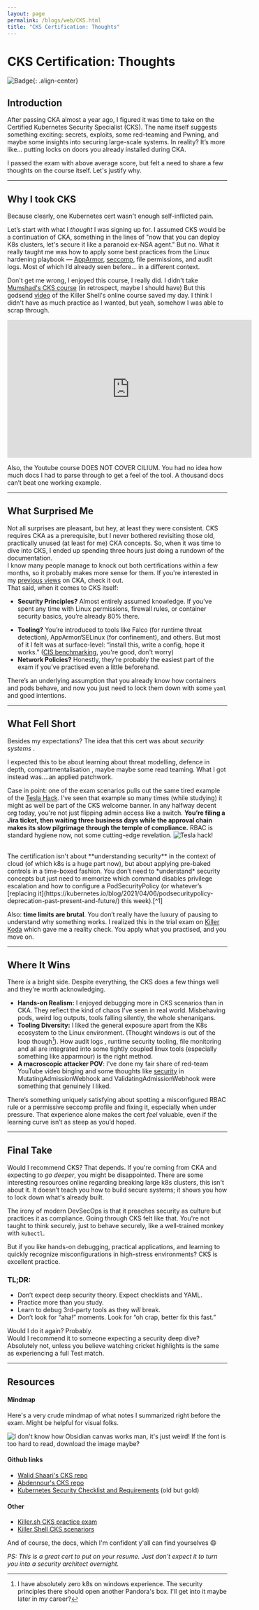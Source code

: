 ```yaml
---
layout: page
permalink: /blogs/web/CKS.html
title: "CKS Certification: Thoughts"
---
```


#  CKS Certification: Thoughts

![Badge](/images/resources/CKS/CKS_badge_1.png){: .align-center}


<!-- <figure  class="align-center" >
  <img src="{{ site.url }}{{ site.baseurl }}/images/resources/CKS_badge_1.png" alt="">
</figure> 
<br> -->

## Introduction
After passing CKA almost a year ago, I figured it was time to take on the Certified Kubernetes Security Specialist (CKS). The name itself suggests something exciting: secrets, exploits, some red-teaming and Pwning, and maybe some insights into securing large-scale systems. In reality? It’s more like... putting locks on doors you already installed during CKA.

I passed the exam with above average score, but felt a need to share a few thoughts on the course itself. Let's justify why.

---
## Why I took CKS
Because clearly, one Kubernetes cert wasn't enough self-inflicted pain.


Let’s start with what I *thought* I was signing up for. I assumed CKS would be a continuation of CKA, something in the lines of "now that you can deploy K8s clusters, let's secure it like a paranoid ex-NSA agent." 
But no. What it really taught me was how to apply some best practices from the Linux hardening playbook — [AppArmor](https://apparmor.net/), [seccomp](https://en.wikipedia.org/wiki/Seccomp), file permissions, and audit logs. Most of which I’d already seen before... in a different context.

Don't get me wrong, I enjoyed this course, I really did. I didn't take [Mumshad's CKS course](https://kodekloud.com/courses/certified-kubernetes-security-specialist-cks) (in retrospect, maybe I should have) But this godsend [video](https://www.youtube.com/watch?v=d9xfB5qaOfg) of the Killer Shell's online course saved my day. I think I didn't have as much practice as I wanted, but yeah, somehow I was able to scrap through.

<!-- <iframe width="420" height="315" src="http://www.youtube.com/embed/d9xfB5qaOfg" frameborder="0" allowfullscreen></iframe> -->
<iframe width="560" height="315" src="https://www.youtube.com/embed/d9xfB5qaOfg?si=rzgDZ21skAB7UbXv" title="YouTube video player" frameborder="0" allow="accelerometer; autoplay; clipboard-write; encrypted-media; gyroscope; picture-in-picture; web-share" referrerpolicy="strict-origin-when-cross-origin" allowfullscreen></iframe>


Also, the Youtube course DOES NOT COVER CILIUM. You had no idea how much docs I had to parse through to get a feel of the tool. A thousand docs can’t beat one working example.

---
## What Surprised Me
Not all surprises are pleasant, but hey, at least they were consistent.
CKS requires CKA as a prerequisite, but I never bothered revisiting those old, practically unused (at least for me) CKA concepts. So, when it was time to dive into CKS, I ended up spending three hours just doing a rundown of the documentation. <br>I know many people manage to knock out both certifications within a few months, so it probably makes more sense for them. If you're interested in my [previous views](https://sanathnu.github.io/blogs/web/CKA.html) on CKA, check it out.<br>
That said, when it comes to CKS itself:
* **Security Principles?** Almost entirely assumed knowledge. If you’ve spent any time with Linux permissions, firewall rules, or container security basics, you’re already 80% there.
- **Tooling?** You’re introduced to tools like Falco (for runtime threat detection), AppArmor/SELinux (for confinement), and others. But most of it I felt was at surface-level:  “install this, write a config, hope it works.” ([CIS benchmarking](https://www.cisecurity.org/benchmark/kubernetes), you're good, don't worry)
- **Network Policies?** Honestly, they’re probably the easiest part of the exam if you’ve practised even a little beforehand.

There’s an underlying assumption that you already know how containers and pods behave, and now you just need to lock them down with some `yaml` and good intentions.

---
## What Fell Short
Besides my expectations? The idea that this cert was about _security systems_ .

I expected this to be about learning about threat modelling, defence in depth, compartmentalisation , maybe maybe some read teaming. What I got instead was....an applied patchwork.

Case in point: one of the exam scenarios pulls out the same tired example of the [Tesla Hack](https://www.wired.com/story/cryptojacking-tesla-amazon-cloud/). I’ve seen that example so many times (while studying) it might as well be part of the CKS welcome banner. In any halfway decent org today, you're not just flipping admin access like a switch. **You’re filing a Jira ticket, then waiting three business days while the approval chain makes its slow pilgrimage through the temple of compliance.** RBAC is standard hygiene now, not some cutting-edge revelation.
![Tesla hack!](/images/resources/CKS/telsa_hack.png)

<br>
The certification  isn't about **understanding security** in the context of cloud (of which k8s is a huge part now), but about applying pre-baked controls in a time-boxed fashion. You don’t need to *understand* security concepts but just need to memorize which command disables privilege escalation and how to configure a PodSecurityPolicy (or whatever’s [replacing it](https://kubernetes.io/blog/2021/04/06/podsecuritypolicy-deprecation-past-present-and-future/) this week).[^1]

Also: **time limits are brutal**. You don’t really have the luxury of pausing to understand why something works. I realized this in the trial exam on [Killer Koda](https://killercoda.com/killer-shell-cks) which gave me a reality check. You apply what you practised, and you move on.

---
## Where It Wins
There *is* a bright side. Despite everything, the CKS does a few things well and they're worth acknowledging.
- **Hands-on Realism:** I enjoyed debugging more in CKS scenarios than in CKA. They reflect the kind of chaos I've seen in real world. Misbehaving pods, weird log outputs, tools falling silently, the whole shenanigans.
- **Tooling Diversity:** I liked the general exposure apart from the K8s ecosystem to the Linux environment. (Thought windows is out of the loop though[^2]). How audit logs , runtime security tooling, file monitoring and all are integrated into some tightly coupled linux tools (especially something like apparmour) is the right method.
- **A macroscopic attacker POV**: I've done my fair share of red-team YouTube video binging and some thoughts like [security](https://kubenomicon.com/Persistence/Malicious_admission_controller.html) in MutatingAdmissionWebhook and ValidatingAdmissionWebhook were something that genuinely I liked.

There’s something uniquely satisfying about spotting a misconfigured RBAC rule or a permissive seccomp profile and fixing it, especially when under pressure. That experience alone makes the cert *feel* valuable, even if the learning curve isn’t as steep as you’d hoped.

---
## Final Take
Would I recommend CKS? That depends. If you're coming from CKA and expecting to *go deeper*, you might be disappointed. There are some interesting resources online regarding breaking large k8s clusters, this isn't about it. It doesn’t teach you how to build secure systems; it shows you how to lock down what's already built.

The irony of modern DevSecOps is that it preaches security as culture but practices it as compliance. Going through CKS felt like that. You're not taught to think securely, just to behave securely, like a well-trained monkey with `kubectl`. 

But if you like hands-on debugging, practical applications, and learning to quickly recognize misconfigurations in high-stress environments? CKS is excellent practice.
### TL;DR:
- Don’t expect deep security theory. Expect checklists and YAML.
- Practice more than you study.
- Learn to debug 3rd-party tools as they *will* break.
- Don’t look for “aha!” moments. Look for “oh crap, better fix this fast.”

Would I do it again? Probably.  
Would I recommend it to someone expecting a security deep dive? Absolutely not, unless you believe watching cricket highlights is the same as experiencing a full Test match.

---
## Resources
#### Mindmap
Here's a very crude mindmap of what notes I summarized right before the exam. Might be helpful for visual folks. 

![I don't know how Obsidian canvas works man, it's just weird! ](/images/resources/CKS/CKS_mindmap.png)
If the font is too hard to read, download the image maybe?

#### Github links
* [Walid Shaari's CKS repo](https://github.com/walidshaari/Certified-Kubernetes-Security-Specialist)
* [Abdennour's CKS repo](https://github.com/abdennour/certified-kubernetes-security-specialist)
* [Kubernetes Security Checklist and Requirements](https://github.com/Vinum-Security/kubernetes-security-checklist) (old but gold)

#### Other
* [Killer.sh CKS practice exam](https://killer.sh/cks)
* [Killer Shell CKS scenariors](https://killercoda.com/killer-shell-cks)

And of course, the docs, which I'm confident y'all can find yourselves 😄

*PS: This is a great cert to put on your resume. Just don't expect it to turn you into a security architect overnight.*

[^1]: I found this very cool gitbook called [The Kubenomicon](https://kubenomicon.com/Kubenomicon.html#what-is-the-kubenomicon) which was actually something that I liked. It gives you "knowledge to the cloud hacker". I still have to read through it.
[^2]: I have absolutely zero k8s on windows experience. The security principles there should open another Pandora's box. I'll get into it maybe later in my career?
